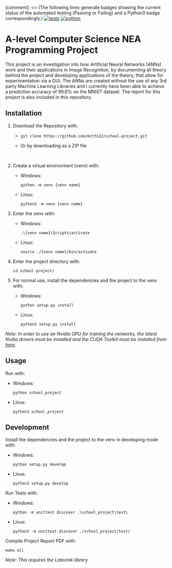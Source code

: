 [comment]: <> (The following lines generate badges showing the current status of the automated testing (Passing or Failing) and a Python3 badge correspondingly.)
[![tests](https://github.com/mcttn22/school-project/actions/workflows/tests.yml/badge.svg)](https://github.com/mcttn22/school-project/actions/workflows/tests.yml)
[![python](https://img.shields.io/badge/Python-3-3776AB.svg?style=flat&logo=python&logoColor=white)](https://www.python.org)

# A-level Computer Science NEA Programming Project

This project is an investigation into how Artificial Neural Networks (ANNs) work and their applications in Image Recognition, by documenting all theory behind the project and developing applications of the theory, that allow for experimentation via a GUI. The ANNs are created without the use of any 3rd party Machine Learning Libraries and I currently have been able to achieve a prediction accuracy of 99.6% on the MNIST dataset. The report for this project is also included in this repository.

## Installation

1. Download the Repository with:

   - ```
     git clone https://github.com/mcttn22/school-project.git
     ```
   - Or by downloading as a ZIP file

</br>

2. Create a virtual environment (venv) with:
   - Windows:
     ```
     python -m venv {venv name}
     ```
   - Linux:
     ```
     python3 -m venv {venv name}
     ```

3. Enter the venv with:
   - Windows:
     ```
     .\{venv name}\Scripts\activate
     ```
   - Linux:
     ```
     source ./{venv name}/bin/activate
     ```

4. Enter the project directory with:
   ```
   cd school-project/
   ```

5. For normal use, install the dependencies and the project to the venv with:
   - Windows:
     ```
     python setup.py install
     ```
   - Linux:
     ```
     python3 setup.py install
     ```

*Note: In order to use an Nvidia GPU for training the networks, the latest Nvdia drivers must be installed and the CUDA Toolkit must be installed from 
<a href="https://developer.nvidia.com/cuda-downloads">here</a>.*

## Usage

Run with:
- Windows:
  ```
  python school_project
  ```
- Linux:
  ```
  python3 school_project
  ```

## Development

Install the dependencies and the project to the venv in developing mode with:
- Windows:
  ```
  python setup.py develop
  ```
- Linux:
  ```
  python3 setup.py develop
  ```

Run Tests with:
- Windows:
  ```
  python -m unittest discover .\school_project\test\
  ```
- Linux:
  ```
  python3 -m unittest discover ./school_project/test/
  ```

Compile Project Report PDF with:
```
make all
```
*Note: This requires the Latexmk library*